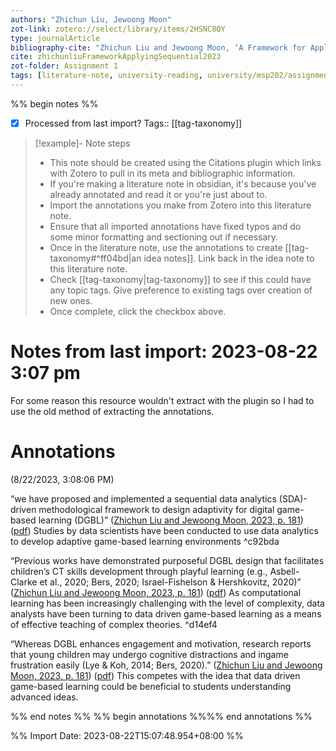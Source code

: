 ```yaml
---
authors: "Zhichun Liu, Jewoong Moon"
zot-link: zotero://select/library/items/2HSNC8QY
type: journalArticle
bibliography-cite: "Zhichun Liu and Jewoong Moon, ‘A Framework for Applying Sequential Data Analytics to Design Personalized Digital Game-Based Learning for Computing Education’ (2023) 26(2) _Educational Technology & Society_"
cite: zhichunliuFrameworkApplyingSequential2023
zot-folder: Assignment 1
tags: [literature-note, university-reading, university/msp202/assignment1]
---
```

%% begin notes %%

- [x] Processed from last import?
Tags:: [[tag-taxonomy]]

> [!example]- Note steps
> - This note should be created using the Citations plugin which links with Zotero to pull in its meta and bibliographic information.
> - If you're making a literature note in obsidian, it's because you've already annotated and read it or you're just about to.
> - Import the annotations you make from Zotero into this literature note.
> - Ensure that all imported annotations have fixed typos and do some minor formatting and sectioning out if necessary.
> - Once in the literature note, use the annotations to create [[tag-taxonomy#^ff04bd|an idea notes]]. Link back in the idea note to this literature note. 
> - Check [[tag-taxonomy|tag-taxonomy]] to see if this could have any topic tags. Give preference to existing tags over creation of new ones.
> - Once complete, click the checkbox above.

# Notes from last import: 2023-08-22 3:07 pm

For some reason this resource wouldn't extract with the plugin so I had to use the old method of extracting the annotations.

# Annotations  
(8/22/2023, 3:08:06 PM)

“we have proposed and implemented a sequential data analytics (SDA)-driven methodological framework to design adaptivity for digital game-based learning (DGBL)” ([Zhichun Liu and Jewoong Moon, 2023, p. 181](zotero://select/library/items/2HSNC8QY)) ([pdf](zotero://open-pdf/library/items/J5C4PFUV?page=1&annotation=PVI8EQ3S)) Studies by data scientists have been conducted to use data analytics to develop adaptive game-based learning environments ^c92bda

“Previous works have demonstrated purposeful DGBL design that facilitates children’s CT skills development through playful learning (e.g., Asbell-Clarke et al., 2020; Bers, 2020; Israel-Fishelson & Hershkovitz, 2020)” ([Zhichun Liu and Jewoong Moon, 2023, p. 181](zotero://select/library/items/2HSNC8QY)) ([pdf](zotero://open-pdf/library/items/J5C4PFUV?page=1&annotation=Y3HEP7CD)) As computational learning has been increasingly challenging with the level of complexity, data analysts have been turning to data driven game-based learning as a means of effective teaching of complex theories. ^d14ef4

“Whereas DGBL enhances engagement and motivation, research reports that young children may undergo cognitive distractions and ingame frustration easily (Lye & Koh, 2014; Bers, 2020).” ([Zhichun Liu and Jewoong Moon, 2023, p. 181](zotero://select/library/items/2HSNC8QY)) ([pdf](zotero://open-pdf/library/items/J5C4PFUV?page=1&annotation=9UV6M5R3)) This competes with the idea that data driven game-based learning could be beneficial to students understanding advanced ideas.

%% end notes %%
%% begin annotations %%%% end annotations %%

%% Import Date: 2023-08-22T15:07:48.954+08:00 %%
